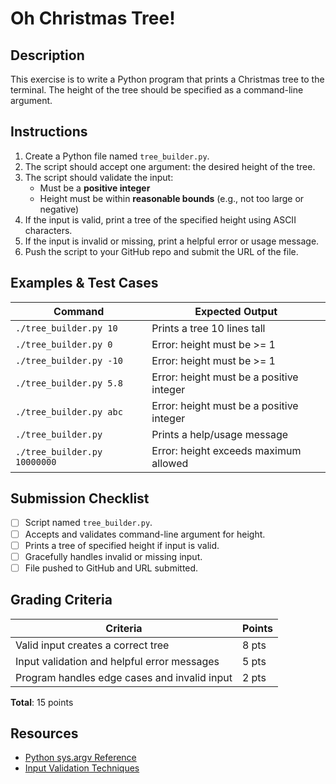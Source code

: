 # Oh Christmas Tree!

## Description
This exercise is to write a Python program that prints a Christmas tree to the terminal. The height of the tree should be specified as a command-line argument.

## Instructions

1. Create a Python file named `tree_builder.py`.
2. The script should accept one argument: the desired height of the tree.
3. The script should validate the input:
   - Must be a **positive integer**
   - Height must be within **reasonable bounds** (e.g., not too large or negative)
4. If the input is valid, print a tree of the specified height using ASCII characters.
5. If the input is invalid or missing, print a helpful error or usage message.
6. Push the script to your GitHub repo and submit the URL of the file.

## Examples & Test Cases

| Command                         | Expected Output                                |
|--------------------------------|------------------------------------------------|
| `./tree_builder.py 10`         | Prints a tree 10 lines tall                    |
| `./tree_builder.py 0`          | Error: height must be >= 1                     |
| `./tree_builder.py -10`        | Error: height must be >= 1                     |
| `./tree_builder.py 5.8`        | Error: height must be a positive integer       |
| `./tree_builder.py abc`        | Error: height must be a positive integer       |
| `./tree_builder.py`            | Prints a help/usage message                    |
| `./tree_builder.py 10000000`   | Error: height exceeds maximum allowed          |

## Submission Checklist
- [ ] Script named `tree_builder.py`.
- [ ] Accepts and validates command-line argument for height.
- [ ] Prints a tree of specified height if input is valid.
- [ ] Gracefully handles invalid or missing input.
- [ ] File pushed to GitHub and URL submitted.

## Grading Criteria

| Criteria                                      | Points |
|-----------------------------------------------|--------|
| Valid input creates a correct tree             | 8 pts  |
| Input validation and helpful error messages    | 5 pts  |
| Program handles edge cases and invalid input   | 2 pts  |

**Total**: 15 points

## Resources
- [Python sys.argv Reference](https://docs.python.org/3/library/sys.html)
- [Input Validation Techniques](https://realpython.com/python-exceptions/)

